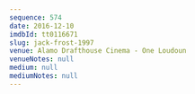 ```yaml
---
sequence: 574
date: 2016-12-10
imdbId: tt0116671
slug: jack-frost-1997
venue: Alamo Drafthouse Cinema - One Loudoun
venueNotes: null
medium: null
mediumNotes: null
---
```

